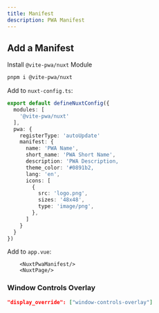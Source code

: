 ```yaml
---
title: Manifest
description: PWA Manifest
---
```


## Add a Manifest

Install `@vite-pwa/nuxt` Module

```bash
pnpm i @vite-pwa/nuxt
```

Add to `nuxt-config.ts`:

```ts
export default defineNuxtConfig({
  modules: [
    '@vite-pwa/nuxt'
  ],
  pwa: {
    registerType: 'autoUpdate'
    manifest: {
      name: 'PWA Name',
      short_name: 'PWA Short Name',
      description: 'PWA Description,
      theme_color: '#0891b2,
      lang: 'en',
      icons: [
        {
          src: 'logo.png',
          sizes: '48x48',
          type: 'image/png',
        },
      ]
    }
  }
})
```

Add to `app.vue`:

```vue
    <NuxtPwaManifest/>
    <NuxtPage/>
```

### Window Controls Overlay

```json
"display_override": ["window-controls-overlay"]
```
